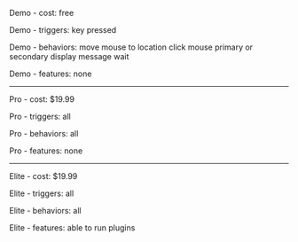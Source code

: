 Demo - cost:
free

Demo - triggers:
key pressed

Demo - behaviors:
move mouse to location
click mouse primary or secondary
display message
wait

Demo - features:
none

----------------------------

Pro - cost:
$19.99

Pro - triggers:
all

Pro - behaviors:
all

Pro - features:
none

----------------------------

Elite - cost:
$19.99

Elite - triggers:
all

Elite - behaviors:
all

Elite - features:
able to run plugins
